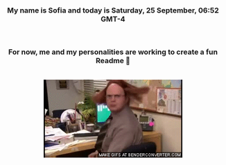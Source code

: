 


<div align="center">
<h3 >My name is Sofia and today is Saturday, 25 September, 06:52 GMT-4</h3><br>
<h3 >For now, me and my personalities are working to create a fun Readme 👋
</h3><br>
<img src='img/dwight.gif' alt='working...'/>
</div>
